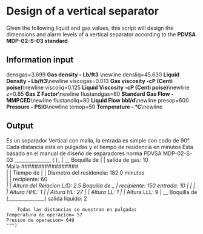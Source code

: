 # Design of a vertical separator

Given the following liquid and gas values, 
this script will design the dimensions and alarm levels of 
a vertical separator according to the **PDVSA MDP-02-S-03 standard**

## Information input
densgas=3.699 			**Gas density - Lb/ft3** \newline
densliq=45.630 		**Liquid Density - Lb/ft3**\newline
viscogas=0.013 		**Gas viscosity -cP (Centi poise)**\newline
viscoliq=0.125			**Liquid Viscosity -cP (Centi poise)**\newline
z=0.85 						**Gas Z Factor**\newline
flustandgas=80 			**Standard Gas Flow - MMPCED**\newline
flustandliq=80 			**Liquid Flow bbl/d**\newline
presop=600 				**Pressure - PSIG**\newline
temop=50 					**Temperature - °C**\newline

## Output

Es un separador Vertical con malla, la entrada es simple con codo de 90°
	Cada distancia esta en pulgadas y el tiempo de residencia en minutos
	Esta basado en el manual de diseño de separadores norma PDVSA MDP-02-S-03
			           _______________
			          (     	        )_
			          |		            __  Boquilla de 
			          |		            |   salida de gas: 10 	
		Malla	      #################    
			          |		            |		          Tiempo de
			          |		            |   Diametro del          residencia: 182.0  minutos 			
			          |		            |   recipiente: 60 	    	
			         _|		            |   Altura del            Relacion L/D: 2.5 
	Boquilla de  _			          |   recipiente: 150 
	entrada: 10  	|		            |
			          |		            |   Altura HHL: 1 
			          |		            |   Altura HL: 27 
			          |		            |   Altura LL: 1 
			          |		            |_  Altura LLL: 9 
			          |		            __  Boquilla de
			          (_______________)   salida liquido: 2 

		Todas las distancias se muestran en pulgadas
	Temperatura de operacion= 57 
	Presion de operacion= 649 
	""")   
